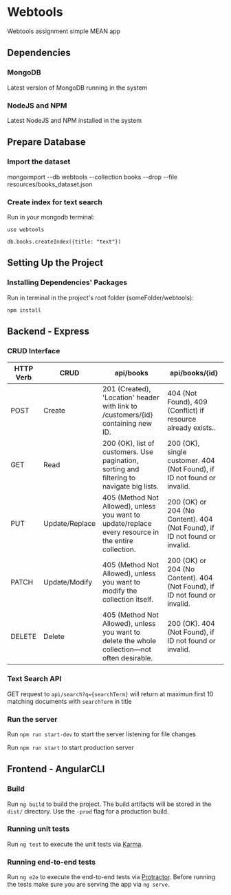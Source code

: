 # Webtools
Webtools assignment simple MEAN app

## Dependencies

### MongoDB

Latest version of MongoDB running in the system

### NodeJS and NPM

Latest NodeJS and NPM installed in the system

## Prepare Database

### Import the dataset

mongoimport --db webtools --collection books --drop --file resources/books_dataset.json

### Create index for text search 

Run in your mongodb terminal:

`use webtools`

`db.books.createIndex({title: "text"})`

## Setting Up the Project

### Installing Dependencies' Packages

Run in terminal in the project's root folder (someFolder/webtools):

`npm install`

## Backend - Express

### CRUD Interface
|HTTP Verb|CRUD|api/books|api/books/{id}|
|---------|----|---------|--------------|
|POST|Create|201 (Created), 'Location' header with link to /customers/{id} containing new ID.|404 (Not Found), 409 (Conflict) if resource already exists..|
|GET|Read|200 (OK), list of customers. Use pagination, sorting and filtering to navigate big lists.|200 (OK), single customer. 404 (Not Found), if ID not found or invalid.|
|PUT|Update/Replace|405 (Method Not Allowed), unless you want to update/replace every resource in the entire collection.|200 (OK) or 204 (No Content). 404 (Not Found), if ID not found or invalid.|
|PATCH|Update/Modify|405 (Method Not Allowed), unless you want to modify the collection itself.|200 (OK) or 204 (No Content). 404 (Not Found), if ID not found or invalid.|
|DELETE|Delete|405 (Method Not Allowed), unless you want to delete the whole collection—not often desirable.|200 (OK). 404 (Not Found), if ID not found or invalid.|


### Text Search API

GET request to `api/search?q={searchTerm}` will return at maximun first 10 matching documents with `searchTerm` in title 


### Run the server

Run `npm run start-dev` to start the server listening for file changes

Run `npm run start` to start production server

## Frontend - AngularCLI

### Build

Run `ng build` to build the project. The build artifacts will be stored in the `dist/` directory. Use the `-prod` flag for a production build.

### Running unit tests

Run `ng test` to execute the unit tests via [Karma](https://karma-runner.github.io).

### Running end-to-end tests

Run `ng e2e` to execute the end-to-end tests via [Protractor](http://www.protractortest.org/).
Before running the tests make sure you are serving the app via `ng serve`.

